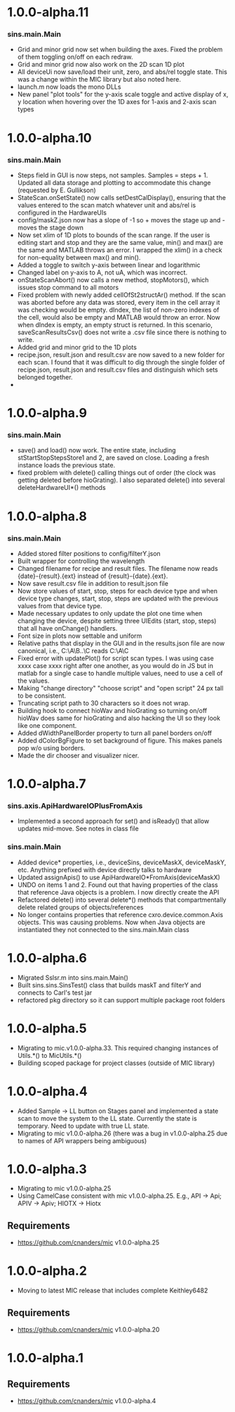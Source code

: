 # 1.0.0-alpha.11

### sins.main.Main
- Grid and minor grid now set when building the axes.  Fixed the problem of them toggling on/off on each redraw.
- Grid and minor grid now also work on the 2D scan 1D plot
- All deviceUi now save/load their unit, zero, and abs/rel toggle state.  This was a change within the MIC library but also noted here.
- launch.m now loads the mono DLLs
- New panel "plot tools" for the y-axis scale toggle and active display of x, y location when hovering over the 1D axes for 1-axis and 2-axis scan types

# 1.0.0-alpha.10

### sins.main.Main
- Steps field in GUI is now steps, not samples.  Samples = steps + 1. Updated all data storage and plotting to accommodate this change (requested by E. Gullikson)
- StateScan.onSetState() now calls setDestCalDisplay(), ensuring that the values entered to the scan match whatever unit and abs/rel is configured in the HardwareUIs
- config/maskZ.json now has a slope of -1 so + moves the stage up and - moves the stage down
- Now set xlim of 1D plots to bounds of the scan range.   If the user is editing start and stop and they are the same value, min() and max() are the same and MATLAB throws an error. I wrapped the xlim() in a check for non-equality between max() and min().
- Added a toggle to switch y-axis between linear and logarithmic
- Changed label on y-axis to A, not uA, which was incorrect.
- onStateScanAbort() now calls a new method, stopMotors(), which issues stop command to all motors
- Fixed problem with newly added cellOfSt2structAr() method. If the scan was aborted before any data was stored, every item in the cell array it was checking would be empty.  dIndex, the list of non-zero indexes of the cell, would also be empty and MATLAB would throw an error.  Now when dIndex is empty, an empty struct is returned. In this scenario, saveScanResultsCsv() does not write a .csv file since there is nothing to write.
- Added grid and minor grid to the 1D plots
- recipe.json, result.json and result.csv are now saved to a new folder for each scan.  I found that it was difficult to dig through the single folder of recipe.json, result.json and result.csv files and distinguish which sets belonged together.
- 

# 1.0.0-alpha.9

### sins.main.Main
- save() and load() now work. The entire state, including stStartStopStepsStore1 and 2, are saved on close.  Loading a fresh instance loads the previous state.
- fixed problem with delete() calling things out of order (the clock was getting deleted before hioGrating). I also separated delete() into several deleteHardwareUI*() methods


# 1.0.0-alpha.8

### sins.main.Main

- Added stored filter positions to config/filterY.json
- Built wrapper for controlling the wavelength
- Changed filename for recipe and result files.  The filename now reads {date}-{result}.{ext} instead of {result}-{date}.{ext}.
- Now save result.csv file in addition to result.json file
- Now store values of start, stop, steps for each device type and when device type changes, start, stop, steps are updated with the previous values from that device type.
- Made necessary updates to only update the plot one time when changing the device, despite setting three UIEdits (start, stop, steps) that all have onChange() handlers.
- Font size in plots now settable and uniform
- Relative paths that display in the GUI and in the results.json file are now canonical, i.e., C:\A\B\..\C reads C:\A\C
- Fixed error with updatePlot() for script scan types.  I was using case xxxx case xxxx right after one another, as you would do in JS but in matlab for a single case to handle multiple values, need to use a cell of the values.
- Making "change directory" "choose script" and "open script" 24 px tall to be consistent.
- Truncating script path to 30 characters so it does not wrap.
- Building hook to connect hioWav and hioGrating so turning on/off hioWav does same for hioGrating and also hacking the UI so they look like one component.
- Added dWidthPanelBorder property to turn all panel borders on/off
- Added dColorBgFigure to set background of figure.  This makes panels pop w/o using borders.
- Made the dir chooser and visualizer nicer.


# 1.0.0-alpha.7

### sins.axis.ApiHardwareIOPlusFromAxis
- Implemented a second approach for set() and isReady() that allow updates mid-move.  See notes in class file

### sins.main.Main

- Added device* properties, i.e., deviceSins, deviceMaskX, deviceMaskY, etc.  Anything prefixed with device directly talks to hardware
- Updated assignApis() to use ApiHardwareIO*FromAxis(deviceMaskX) 
- UNDO on items 1 and 2.  Found out that having properties of the class that reference Java objects is a problem. I now directly create the API
- Refactored delete() into several delete*() methods that compartmentally delete related groups of objects/references
- No longer contains properties that reference cxro.device.common.Axis objects.  This was causing problems.  Now when Java objects are instantiated they not connected to the sins.main.Main class

# 1.0.0-alpha.6

- Migrated Sslsr.m into sins.main.Main()
- Built sins.sins.SinsTest() class that builds maskT and filterY and connects to Carl's test jar
- refactored pkg directory so it can support multiple package root folders

# 1.0.0-alpha.5

- Migrating to mic.v1.0.0-alpha.33.  This required changing instances of Utils.\*() to MicUtils.\*()
- Building scoped package for project classes (outside of MIC library)

# 1.0.0-alpha.4

- Added Sample -> LL button on Stages panel and implemented a state scan to move the system to the LL state.  Currently the state is temporary.  Need to update with true LL state.
- Migrating to mic v1.0.0-alpha.26 (there was a bug in v1.0.0-alpha.25 due to names of API wrappers being ambiguous)

# 1.0.0-alpha.3

- Migrating to mic v1.0.0-alpha.25
- Using CamelCase consistent with mic v1.0.0-alpha.25.  E.g., API -> Api; APIV -> Apiv; HIOTX -> Hiotx


## Requirements

- https://github.com/cnanders/mic v1.0.0-alpha.25

# 1.0.0-alpha.2

- Moving to latest MIC release that includes complete Keithley6482

## Requirements

- https://github.com/cnanders/mic v1.0.0-alpha.20

# 1.0.0-alpha.1

## Requirements

- https://github.com/cnanders/mic v1.0.0-alpha.4